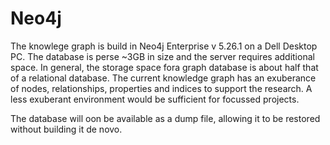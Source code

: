 # Neo4j
 
The knowlege graph is build in Neo4j Enterprise v 5.26.1 on a Dell Desktop PC. The database is perse ~3GB in size and the server requires additional space. In general, the storage space fora graph database is about half that of a relational database. The current knowledge graph has an exuberance of nodes, relationships, properties and indices to support the research. A less exuberant environment would be sufficient for focussed projects.

The database will oon be available as a dump file, allowing it to be restored without building it de novo.
